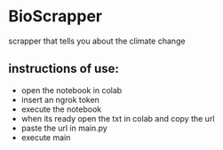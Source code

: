 # BioScrapper
scrapper that tells you about the climate change

## instructions of use:
- open the notebook in colab
- insert an ngrok token
- execute the notebook
- when its ready open the txt in colab and copy the url
- paste the url in main.py
- execute main

